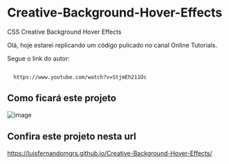 <h1>Creative-Background-Hover-Effects</h1>
<p>CSS Creative Background Hover Effects</p>

<p>Olá, hoje estarei replicando um código pulicado no canal Online Tutorials.</p>
<p>Segue o link do autor:</p>
<code>
  https://www.youtube.com/watch?v=StjmEh211Oc
</code>

<h2> Como ficará este projeto</h2>

![image](https://user-images.githubusercontent.com/72364037/107289808-54ebec00-6a44-11eb-958e-3634ba731a4b.png)

<h2>Confira este projeto nesta url</h2>

https://luisfernandomgrs.github.io/Creative-Background-Hover-Effects/
